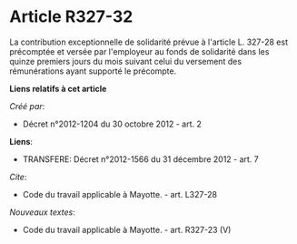 # Article R327-32

La contribution exceptionnelle de solidarité prévue à l'article L. 327-28 est précomptée et versée par l'employeur au fonds
de solidarité dans les quinze premiers jours du mois suivant celui du versement des rémunérations ayant supporté le
précompte.

**Liens relatifs à cet article**

_Créé par_:

  - Décret n°2012-1204 du 30 octobre 2012 - art. 2

**Liens**:

  - TRANSFERE: Décret n°2012-1566 du 31 décembre 2012 - art. 7

_Cite_:

  - Code du travail applicable à Mayotte. - art. L327-28

_Nouveaux textes_:

  - Code du travail applicable à Mayotte. - art. R327-23 (V)
